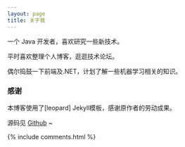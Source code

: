 ```yaml
---
layout: page
title: 关于我 
---
```


一个 Java 开发者，喜欢研究一些新技术。
<p>
平时喜欢整理个人博客，逛逛技术论坛。
<p>
偶尔捣鼓一下前端及.NET，计划了解一些机器学习相关的知识。

<p>

<h3> 感谢 </h3>  

<p>

本博客使用了[leopard] Jekyll模板，感谢原作者的劳动成果。

<p> 

源码见 <a target="_blank" href='https://github.com/leopardpan/leopardpan.github.io/'>Github</a> ~

<p> 

<p> 

<p> 


{% include comments.html %}

